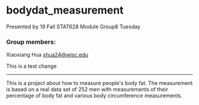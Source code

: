 # bodydat_measurement

Presented by 19 Fall STAT628 Module Group8 Tuesday

### Group members:
Xiaoxiang Hua xhua24@wisc.edu

This is a test change
******

This is a project about how to measure people's body fat. The measurement is based on a real data set of 252 men with measurements of their percentage of body fat and various body circumference measurements.